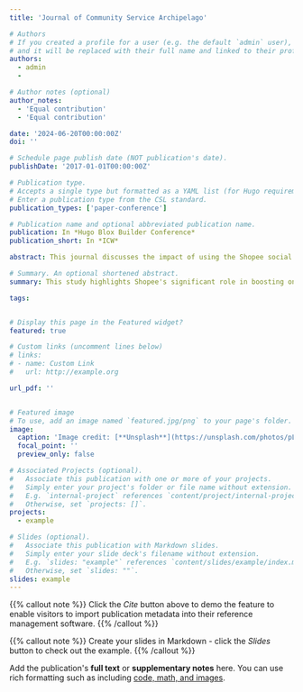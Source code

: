 ```yaml
---
title: 'Journal of Community Service Archipelago'

# Authors
# If you created a profile for a user (e.g. the default `admin` user), write the username (folder name) here
# and it will be replaced with their full name and linked to their profile.
authors:
  - admin
  - 

# Author notes (optional)
author_notes:
  - 'Equal contribution'
  - 'Equal contribution'

date: '2024-06-20T00:00:00Z'
doi: ''

# Schedule page publish date (NOT publication's date).
publishDate: '2017-01-01T00:00:00Z'

# Publication type.
# Accepts a single type but formatted as a YAML list (for Hugo requirements).
# Enter a publication type from the CSL standard.
publication_types: ['paper-conference']

# Publication name and optional abbreviated publication name.
publication: In *Hugo Blox Builder Conference*
publication_short: In *ICW*

abstract: This journal discusses the impact of using the Shopee social media platform on the income of online businesses in Amposari Village, Semarang. The study was conducted through training sessions involving Dasa Wisma women engaged in various sectors, such as agriculture and waste management, aiming to enhance their digital literacy and skills in optimizing businesses through Shopee. The findings reveal that participants were highly enthusiastic and cooperative, with 80% of them comprehending the materials presented. The training successfully improved the participants' ability to utilize social media for entrepreneurship and demonstrated that Shopee has a significant influence on increasing online business income. However, further research is needed to explore the most effective strategies for leveraging Shopee's features to maximize income.

# Summary. An optional shortened abstract.
summary: This study highlights Shopee's significant role in boosting online business income through training that enhances digital literacy and entrepreneurship among Dasa Wisma women in Amposari Village.

tags:


# Display this page in the Featured widget?
featured: true

# Custom links (uncomment lines below)
# links:
# - name: Custom Link
#   url: http://example.org

url_pdf: ''


# Featured image
# To use, add an image named `featured.jpg/png` to your page's folder.
image:
  caption: 'Image credit: [**Unsplash**](https://unsplash.com/photos/pLCdAaMFLTE)'
  focal_point: ''
  preview_only: false

# Associated Projects (optional).
#   Associate this publication with one or more of your projects.
#   Simply enter your project's folder or file name without extension.
#   E.g. `internal-project` references `content/project/internal-project/index.md`.
#   Otherwise, set `projects: []`.
projects:
  - example

# Slides (optional).
#   Associate this publication with Markdown slides.
#   Simply enter your slide deck's filename without extension.
#   E.g. `slides: "example"` references `content/slides/example/index.md`.
#   Otherwise, set `slides: ""`.
slides: example
---
```


{{% callout note %}}
Click the _Cite_ button above to demo the feature to enable visitors to import publication metadata into their reference management software.
{{% /callout %}}

{{% callout note %}}
Create your slides in Markdown - click the _Slides_ button to check out the example.
{{% /callout %}}

Add the publication's **full text** or **supplementary notes** here. You can use rich formatting such as including [code, math, and images](https://docs.hugoblox.com/content/writing-markdown-latex/).
